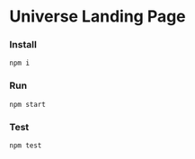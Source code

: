 # Universe Landing Page

### Install

```
npm i
```

### Run

```
npm start
```

### Test

```
npm test
```
